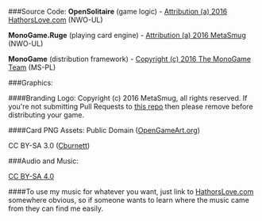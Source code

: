 ###Source Code: 
**OpenSolitaire** (game logic) - [Attribution (a) 2016 HathorsLove.com](https://github.com/theNWO/licensing/blob/master/licenses/NWO-UL) (NWO-UL)

**MonoGame.Ruge** (playing card engine) - [Attribution (a) 2016 MetaSmug](https://github.com/theNWO/licensing/blob/master/licenses/NWO-UL) (NWO-UL)

**MonoGame** (distribution framework) - [Copyright (c) 2016 The MonoGame Team](https://github.com/mono/MonoGame/blob/develop/LICENSE.txt) (MS-PL)

###Graphics:

####Branding Logo:
Copyright (c) 2016 MetaSmug, all rights reserved.  If you're not submitting Pull Requests to [this repo](https://github.com/SoundGoddess/OpenSolitaire/) then please remove before distributing your game.

####Card PNG Assets:
Public Domain ([OpenGameArt.org](http://opengameart.org/content/playing-cards-vector-png))

CC BY-SA 3.0 ([Cburnett](http://en.wikipedia.org/wiki/User:Cburnett))

###Audio and Music: 

[CC BY-SA 4.0](http://creativecommons.org/licenses/by-sa/4.0/)

####To use my music for whatever you want, just link to [HathorsLove.com](http://HathorsLove.com/) somewhere obvious, so if someone wants to learn where the music came from they can find me easily.
